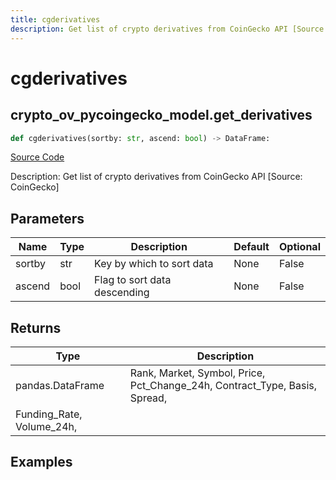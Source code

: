 ```yaml
---
title: cgderivatives
description: Get list of crypto derivatives from CoinGecko API [Source: CoinGecko]
---
```

# cgderivatives

## crypto_ov_pycoingecko_model.get_derivatives

```python
def cgderivatives(sortby: str, ascend: bool) -> DataFrame:
```
[Source Code](https://github.com/OpenBB-finance/OpenBBTerminal/tree/main/openbb_terminal/cryptocurrency/overview/pycoingecko_model.py#L340)

Description: Get list of crypto derivatives from CoinGecko API [Source: CoinGecko]

## Parameters

| Name | Type | Description | Default | Optional |
| ---- | ---- | ----------- | ------- | -------- |
| sortby | str | Key by which to sort data | None | False |
| ascend | bool | Flag to sort data descending | None | False |

## Returns

| Type | Description |
| ---- | ----------- |
| pandas.DataFrame | Rank, Market, Symbol, Price, Pct_Change_24h, Contract_Type, Basis, Spread,
Funding_Rate, Volume_24h, |

## Examples

